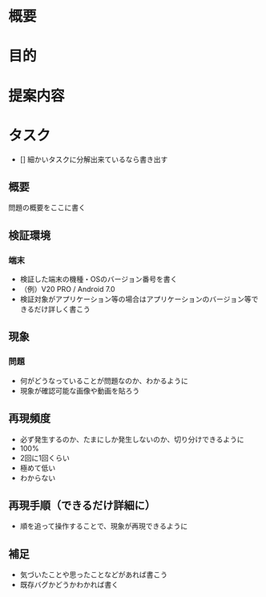 <!-- 要望のテンプレート -->
# 概要
# 目的
# 提案内容
# タスク
- [] 細かいタスクに分解出来ているなら書き出す

<!-- 不具合のテンプレート -->
## 概要
問題の概要をここに書く
## 検証環境
### 端末
* 検証した端末の機種・OSのバージョン番号を書く
* （例）V20 PRO / Android 7.0
* 検証対象がアプリケーション等の場合はアプリケーションのバージョン等できるだけ詳しく書こう
## 現象
### 問題
* 何がどうなっていることが問題なのか、わかるように
* 現象が確認可能な画像や動画を貼ろう
## 再現頻度
* 必ず発生するのか、たまにしか発生しないのか、切り分けできるように
* 100%
* 2回に1回くらい
* 極めて低い
* わからない
## 再現手順（できるだけ詳細に）
* 順を追って操作することで、現象が再現できるように
## 補足
* 気づいたことや思ったことなどがあれば書こう
* 既存バグかどうかわかれば書く
